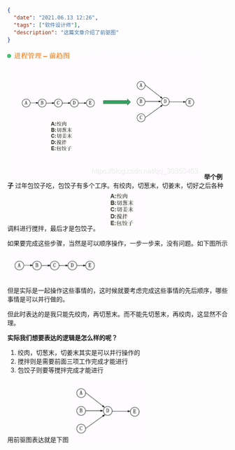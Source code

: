 ```json
{
  "date": "2021.06.13 12:26",
  "tags": ["软件设计师"],
  "description": "这篇文章介绍了前驱图"
}
```

![在这里插入图片描述](../../../assets/content/ruankao/sjs/3.03/01.png)
**举个例子**
过年包饺子吃，包饺子有多个工序。有绞肉，切葱末，切姜末，切好之后各种调料进行搅拌，最后才是包饺子。
![在这里插入图片描述](../../../assets/content/ruankao/sjs/3.03/02.png)


如果要完成这些步骤，当然是可以顺序操作，一步一步来，没有问题。如下图所示
![在这里插入图片描述](../../../assets/content/ruankao/sjs/3.03/03.png)

但是实际是一起操作这些事情的，这时候就要考虑完成这些事情的先后顺序，哪些事情是可以并行做的。

但此时表达的是我只能先绞肉，再切葱末。而不能先切葱末，再绞肉，这显然不合理。

**实际我们想要表达的逻辑是怎么样的呢？**
1. 绞肉，切葱末，切姜末其实是可以并行操作的
2. 搅拌则是需要前面三项工作完成才能进行
3. 包饺子则要等搅拌完成才能进行

用前驱图表达就是下图
![在这里插入图片描述](../../../assets/content/ruankao/sjs/3.03/04.png)
